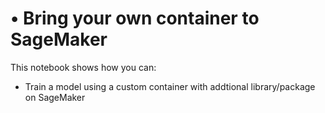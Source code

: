 # • Bring your own container to SageMaker

This notebook shows how you can:

- Train a model using a custom container with addtional library/package on SageMaker

